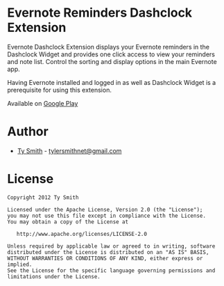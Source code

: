 Evernote Reminders Dashclock Extension
=================
Evernote Dashclock Extension displays your Evernote reminders in the Dashclock Widget and provides one click access to view your reminders and note list. Control the sorting and display options in the main Evernote app.

Having Evernote installed and logged in as well as Dashclock Widget is a prerequisite for using this extension.

Available on [Google Play](https://play.google.com/store/apps/details?id=me.tysmith.dashclock.evernote)

Author
============

* [Ty Smith](http://tysmith.me) - <tylersmithnet@gmail.com>



License
=======

    Copyright 2012 Ty Smith

    Licensed under the Apache License, Version 2.0 (the "License");
    you may not use this file except in compliance with the License.
    You may obtain a copy of the License at

       http://www.apache.org/licenses/LICENSE-2.0

    Unless required by applicable law or agreed to in writing, software
    distributed under the License is distributed on an "AS IS" BASIS,
    WITHOUT WARRANTIES OR CONDITIONS OF ANY KIND, either express or implied.
    See the License for the specific language governing permissions and
    limitations under the License.
